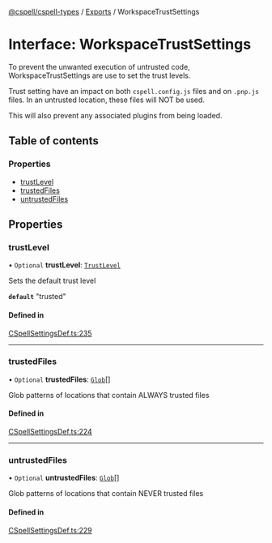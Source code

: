 [@cspell/cspell-types](../README.md) / [Exports](../modules.md) / WorkspaceTrustSettings

# Interface: WorkspaceTrustSettings

To prevent the unwanted execution of untrusted code, WorkspaceTrustSettings
are use to set the trust levels.

Trust setting have an impact on both `cspell.config.js` files and on `.pnp.js` files.
In an untrusted location, these files will NOT be used.

This will also prevent any associated plugins from being loaded.

## Table of contents

### Properties

- [trustLevel](WorkspaceTrustSettings.md#trustlevel)
- [trustedFiles](WorkspaceTrustSettings.md#trustedfiles)
- [untrustedFiles](WorkspaceTrustSettings.md#untrustedfiles)

## Properties

### trustLevel

• `Optional` **trustLevel**: [`TrustLevel`](../modules.md#trustlevel)

Sets the default trust level

**`default`** "trusted"

#### Defined in

[CSpellSettingsDef.ts:235](https://github.com/streetsidesoftware/cspell/blob/34586d56/packages/cspell-types/src/CSpellSettingsDef.ts#L235)

___

### trustedFiles

• `Optional` **trustedFiles**: [`Glob`](../modules.md#glob)[]

Glob patterns of locations that contain ALWAYS trusted files

#### Defined in

[CSpellSettingsDef.ts:224](https://github.com/streetsidesoftware/cspell/blob/34586d56/packages/cspell-types/src/CSpellSettingsDef.ts#L224)

___

### untrustedFiles

• `Optional` **untrustedFiles**: [`Glob`](../modules.md#glob)[]

Glob patterns of locations that contain NEVER trusted files

#### Defined in

[CSpellSettingsDef.ts:229](https://github.com/streetsidesoftware/cspell/blob/34586d56/packages/cspell-types/src/CSpellSettingsDef.ts#L229)
